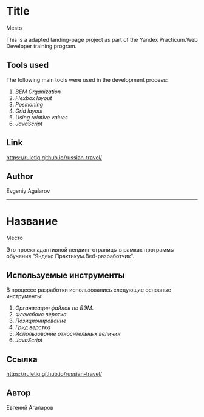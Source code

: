 # Title

Mesto 

This is a adapted landing-page  project as part of the Yandex Practicum.Web Developer training program.

## Tools used

The following main tools were used in the development process:

1. *BEM Organization*
2. *Flexbox layout*
3. *Positioning*
4. *Grid layout*
5. *Using relative values*
6. *JavaScript*

## Link

https://ruletiq.github.io/russian-travel/

## Author

Evgeniy Agalarov

---

# Название

Место 

Это проект адаптивной лендинг-страницы в рамках программы обучения "Яндекс Практикум.Веб-разработчик".

## Используемые инструменты

В процессе разработки использовались следующие основные инструменты:

1. *Организация файлов по БЭМ*.
2. *Флексбокс верстка*.
3. *Позиционирование*
4. *Грид верстка*
5. *Использование относительных величин*
6. *JavaScript*

## Ссылка

https://ruletiq.github.io/russian-travel/

## Автор

Евгений Агаларов
